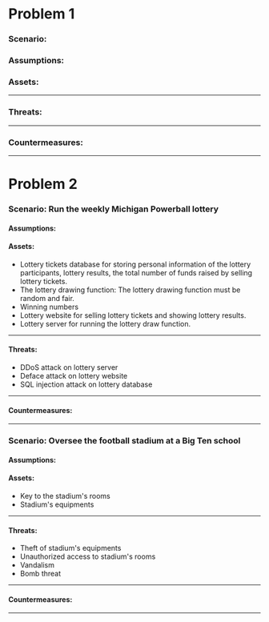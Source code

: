 # Problem 1

### Scenario:

### Assumptions:

### Assets:

---

### Threats:

---

### Countermeasures:

---

# Problem 2

### Scenario: Run the weekly Michigan Powerball lottery

#### Assumptions:

#### Assets:

-   Lottery tickets database for storing personal information of the lottery participants, lottery results, the total number of funds raised by selling lottery tickets.
-   The lottery drawing function: The lottery drawing function must be random and fair.
-   Winning numbers
-   Lottery website for selling lottery tickets and showing lottery results.
-   Lottery server for running the lottery draw function.

---

#### Threats:

-   DDoS attack on lottery server
-   Deface attack on lottery website
-   SQL injection attack on lottery database

---

#### Countermeasures:

---

### Scenario: Oversee the football stadium at a Big Ten school

#### Assumptions:

#### Assets:

-   Key to the stadium's rooms
-   Stadium's equipments

---

#### Threats:

-   Theft of stadium's equipments
-   Unauthorized access to stadium's rooms
-   Vandalism
-   Bomb threat

---

#### Countermeasures:

---
